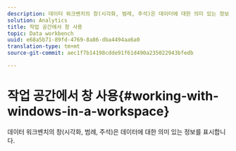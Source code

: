 ```yaml
---
description: 데이터 워크벤치의 창(시각화, 범례, 주석)은 데이터에 대한 의미 있는 정보를 표시합니다.
solution: Analytics
title: 작업 공간에서 창 사용
topic: Data workbench
uuid: e68a5b71-89fd-4769-8a86-dba4494aa6a0
translation-type: tm+mt
source-git-commit: aec1f7b14198cdde91f61d490a235022943bfedb

---
```



# 작업 공간에서 창 사용{#working-with-windows-in-a-workspace}

데이터 워크벤치의 창(시각화, 범례, 주석)은 데이터에 대한 의미 있는 정보를 표시합니다.

